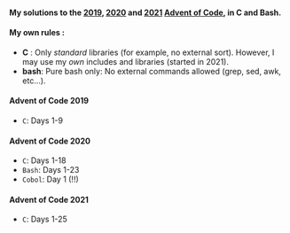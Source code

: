 #### My solutions to the [2019](https://adventofcode.com/2019), [2020](https://adventofcode.com/2020) and [2021](https://adventofcode.com/2021) [Advent of Code](https://adventofcode.com), in C and Bash.

#### My own rules :
 - **C** : Only *standard* libraries (for example, no external sort). However, I may use my *own* includes and libraries (started in 2021).
 - **bash**: Pure bash only: No external commands allowed (grep, sed, awk, etc...).

#### Advent of Code 2019
 - `C`: Days 1-9

#### Advent of Code 2020
 - `C`: Days 1-18
 - `Bash`: Days 1-23
 - `Cobol`: Day 1 (!!)

#### Advent of Code 2021
 - `C`: Days 1-25
